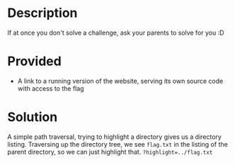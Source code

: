 # Description

If at once you don't solve a challenge, ask your parents to solve for you :D

# Provided

- A link to a running version of the website, serving its own source code with access to the flag

# Solution

A simple path traversal, trying to highlight a directory gives us a directory listing. Traversing up the directory tree, we see `flag.txt` in the listing of the parent directory, so we can just highlight that. `?highlight=../flag.txt`
